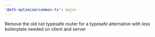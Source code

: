 ```yaml
---
'@eth-optimism/common-ts': major
---
```


Remove the old not typesafe router for a typesafe alternative with less boilerplate needed on client and server
